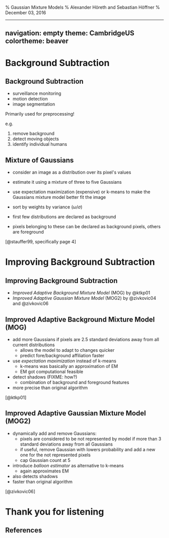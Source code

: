 % Gaussian Mixture Models
% Alexander Höreth and Sebastian Höffner
% December 03, 2016

---
navigation: empty
theme: CambridgeUS 
colortheme: beaver
---

# Background Subtraction
## Background Subtraction
* surveillance monitoring
* motion detection
* image segmentation

Primarily used for preprocessing! 

e.g.

1. remove background
2. detect moving objects
3. identify individual humans


## Mixture of Gaussians
* consider an image as a distribution over its pixel's values
* estimate it using a mixture of three to five Gaussians
* use expectation maximization (expensive) or k-means to make the Gaussians mixture model better fit the image

* sort by weights by variance ($\omega/\sigma$) 
* first few distributions are declared as background
* pixels belonging to these can be declared as background pixels, others are foreground

[@stauffer99, specifically page 4]


# Improving Background Subtraction
## Improving Background Subtraction
* *Improved Adaptive Background Mixture Model* (MOG) by @ktkp01
* *Improved Adaptive Gaussian Mixture Model* (MOG2) by @zivkovic04 and @zivkovic06


## Improved Adaptive Background Mixture Model (MOG)
* add more Gaussians if pixels are $2.5$ standard deviations away from all current distributions
    - allows the model to adapt to changes quicker
    - predict fore/background affiliation faster
* use *expectation maximization* instead of k-means
    - k-means was basically an approximation of EM
    - EM got computational feasible
* detect shadows (FIXME: how?)
    - combination of background and foreground features
* more precise than original algorithm

[@ktkp01]


## Improved Adaptive Gaussian Mixture Model (MOG2)
* dynamically add and remove Gaussians:
    - pixels are considered to be not represented by model if more than $3$ standard deviations away from all Gaussians
    - if useful, remove Gaussian with lowers probability and add a new one for the not represented pixels
    - cap Gaussian count at 5
* introduce *balloon estimator* as alternative to k-means
    - again approximates EM
* also detects shadows
* faster than original algorithm

[@zivkovic06]




# Thank you for listening
## References
